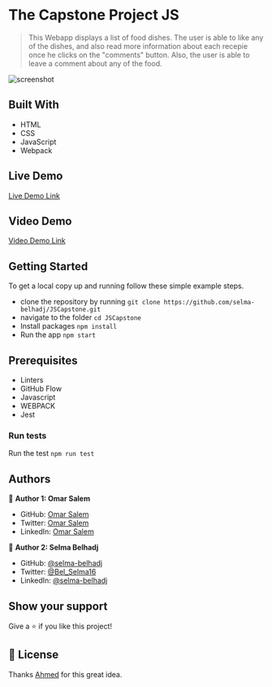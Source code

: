 
# The Capstone Project JS 


> This Webapp  displays a list of food dishes. The user is able to like any of the dishes, and also read more information about each recepie once he clicks on the "comments" button. Also, the user is able to leave a comment about any of the food.

![screenshot]()
## Built With

- HTML
- CSS
- JavaScript
- Webpack

## Live Demo 

[Live Demo Link]()

## Video Demo
[Video Demo Link](https://www.loom.com/)


## Getting Started


To get a local copy up and running follow these simple example steps.


- clone the repository by running
``` git clone https://github.com/selma-belhadj/JSCapstone.git ```
- navigate to the folder
``` cd JSCapstone ```
- Install packages
``` npm install ```
- Run the app
``` npm start ```
## Prerequisites
- Linters
- GitHub Flow
- Javascript
- WEBPACK
- Jest
### Run tests
Run the test 
`npm run test`


## Authors

👤 **Author 1: Omar Salem**

- GitHub: [Omar Salem](https://github.com/omarsalem7)
- Twitter: [Omar Salem](https://twitter.com/Omar80491499)
- LinkedIn: [Omar Salem](https://www.linkedin.com/in/omar-salem-a6945b177/)

👤 **Author 2: Selma Belhadj**

- GitHub: [@selma-belhadj](https://github.com/selma-belhadj)
- Twitter: [@Bel_Selma16](https://twitter.com/Bel_Selma16)
- LinkedIn: [@selma-belhadj](https://www.linkedin.com/in/selma-belhadj/)

## Show your support

Give a ⭐️ if you like this project!

## 📝 License

Thanks [Ahmed](https://github.com/ahmedtaa) for this great idea.
